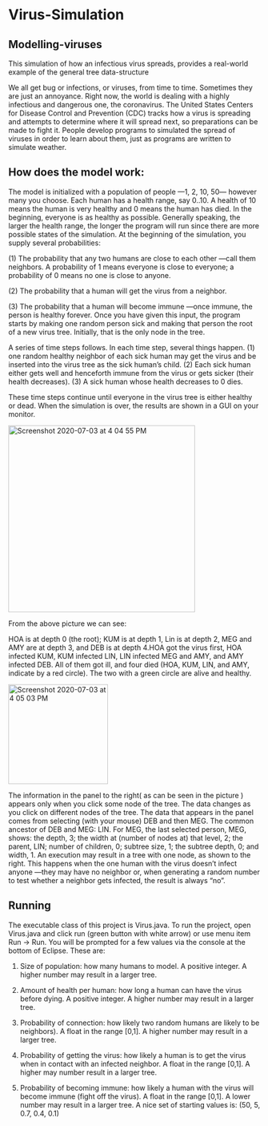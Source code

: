 # Virus-Simulation

##  Modelling-viruses

This simulation of how an infectious virus spreads, provides a real-world example of the general tree data-structure


We all get bug or infections, or viruses, from time to time. Sometimes they are just an annoyance. Right now, the
world is dealing with a highly infectious and dangerous one, the coronavirus. The United States Centers for Disease
Control and Prevention (CDC) tracks how a virus is spreading and attempts to determine where it will spread next,
so preparations can be made to fight it. People develop programs to simulated the spread of viruses in order to learn
about them, just as programs are written to simulate weather. 

##  How does the model work:




The model is initialized with a population of people —1, 2, 10, 50— however many you choose. Each human
has a health range, say 0..10. A health of 10 means the human is very healthy and 0 means the human has died. In
the beginning, everyone is as healthy as possible. Generally speaking, the larger the health range, the longer the program will run since there are more possible states of the simulation.
At the beginning of the simulation, you supply several probabilities: 

(1) The probability that any two humans are
close to each other —call them neighbors. A probability of 1 means everyone is close to everyone; a probability of 0
means no one is close to anyone. 

(2) The probability that a human will get the virus from a neighbor. 

(3) The probability that a human will become immune —once immune, the person is healthy forever.
Once you have given this input, the program starts by making one random person sick and making that person
the root of a new virus tree. Initially, that is the only node in the tree.


A series of time steps follows. In each time step, several things happen.
(1) one random healthy neighbor of each sick human may get the virus and be inserted into the virus tree as the
sick human’s child.
(2) Each sick human either gets well and henceforth immune from the virus or gets sicker (their health decreases).
(3) A sick human whose health decreases to 0 dies.


These time steps continue until everyone in the virus tree
is either healthy or dead. When the simulation is over,
the results are shown in a GUI on your monitor.

<img width="373" alt="Screenshot 2020-07-03 at 4 04 55 PM" src="https://user-images.githubusercontent.com/57819870/86461125-220fa600-bd47-11ea-8dde-474c7c9906d2.png">

From the above picture we can see:

HOA is at depth 0 (the root); KUM is at depth 1, Lin is at depth 2, MEG and AMY are at depth 3, and DEB is at depth 4.HOA got the virus first, HOA infected KUM, KUM
infected LIN, LIN infected MEG and AMY, and AMY
infected DEB. All of them got ill, and four died (HOA,
KUM, LIN, and AMY, indicate by a red circle). The two
with a green circle are alive and healthy.


<img width="199" alt="Screenshot 2020-07-03 at 4 05 03 PM" src="https://user-images.githubusercontent.com/57819870/86461139-28058700-bd47-11ea-9189-7741de33372b.png">


The information in the panel to the right( as can be seen in the picture )  appears only
when you click some node of the tree. The data changes
as you click on different nodes of the tree. The data that
appears in the panel comes from selecting (with your mouse) DEB and then MEG. The common ancestor of DEB
and MEG: LIN. For MEG, the last selected person, MEG, shows: the depth, 3; the width at (number of nodes at) that
level, 2; the parent, LIN; number of children, 0; subtree size, 1; the subtree depth, 0; and width, 1.
An execution may result in a tree with one node, as shown to the right. This happens
when the one human with the virus doesn’t infect anyone —they may have no neighbor
or, when generating a random number to test whether a neighbor gets infected, the result
is always “no”.

## Running

The executable class of this project is Virus.java. To run the project, open Virus.java and click run (green button
with white arrow) or use menu item Run -> Run. You will be prompted for a few values via the console at the bottom of Eclipse. These are:


1. Size of population: how many humans to model. A positive integer. A higher number may result in a larger
tree.

2. Amount of health per human: how long a human can have the virus before dying. A positive integer. A
higher number may result in a larger tree.

3. Probability of connection: how likely two random humans are likely to be neighbors). A float in the range
[0,1]. A higher number may result in a larger tree.
4. Probability of getting the virus: how likely a human is to get the virus when in contact with an infected
neighbor. A float in the range [0,1]. A higher may number result in a larger tree.


5. Probability of becoming immune: how likely a human with the virus will become immune (fight off the virus). A float in the range [0,1]. A lower number may result in a larger tree.
A nice set of starting values is: (50, 5, 0.7, 0.4, 0.1)

